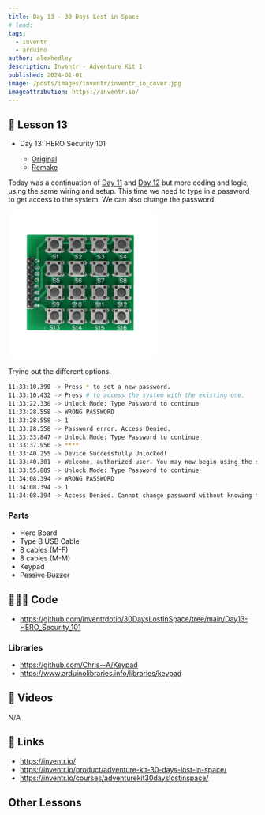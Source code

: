 ```yaml
---
title: Day 13 - 30 Days Lost in Space
# lead:
tags:
  - inventr
  - arduino
author: alexhedley
description: Inventr - Adventure Kit 1
published: 2024-01-01
image: /posts/images/inventr/inventr_io_cover.jpg
imageattribution: https://inventr.io/
---
```


<!-- # Day 13 - 30 Days Lost in Space - Inventr -->

## 🏫 Lesson 13

- Day 13: HERO Security 101

  - [Original](https://inventr.io/lessons/day-13/)
  - [Remake](https://inventr.io/lessons/day-13-2/)

Today was a continuation of [Day 11](inventr-ak1-day11) and [Day 12](inventr-ak1-day12) but more coding and logic, using the same wiring and setup. This time we need to type in a password to get access to the system. We can also change the password.

<!-- !["Day 13"](images/inventr/ak1/Day13.jpg "Day 13") -->

![Keypad](images/inventr/ak1/keypad.png "Keypad")

Trying out the different options.

```bash
11:33:10.390 -> Press * to set a new password.
11:33:10.432 -> Press # to access the system with the existing one.
11:33:22.330 -> Unlock Mode: Type Password to continue
11:33:28.558 -> WRONG PASSWORD
11:33:28.558 -> 1
11:33:28.558 -> Password error. Access Denied.
11:33:33.847 -> Unlock Mode: Type Password to continue
11:33:37.950 -> ****
11:33:40.255 -> Device Successfully Unlocked!
11:33:40.301 -> Welcome, authorized user. You may now begin using the system.
11:33:55.889 -> Unlock Mode: Type Password to continue
11:34:08.394 -> WRONG PASSWORD
11:34:08.394 -> 1
11:34:08.394 -> Access Denied. Cannot change password without knowing the previous or default.
```

### Parts

- Hero Board
- Type B USB Cable
- 8 cables (M-F)
- 8 cables (M-M)
- Keypad
- ~~Passive Buzzer~~

## 👩🏻‍💻 Code

- https://github.com/inventrdotio/30DaysLostInSpace/tree/main/Day13-HERO_Security_101

### Libraries

- https://github.com/Chris--A/Keypad
- https://www.arduinolibraries.info/libraries/keypad

## 📼 Videos

N/A

## 🔗 Links

- https://inventr.io/
- https://inventr.io/product/adventure-kit-30-days-lost-in-space/
- https://inventr.io/courses/adventurekit30dayslostinspace/

## Other Lessons

<?# Markdown ?>
<?!^ "./../includes/posts/inventr-ak1.md" /?>
<?#/ Markdown ?>
